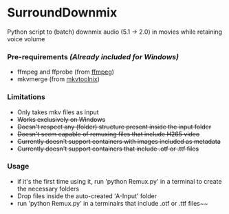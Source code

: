 # SurroundDownmix

Python script to (batch) downmix audio (5.1 -> 2.0) in movies while retaining voice volume

 ### Pre-requirements *(Already included for Windows)*
 + ffmpeg and ffprobe (from [ffmpeg](https://ffmpeg.org/download.html))
 + mkvmerge (from [mkvtoolnix](https://mkvtoolnix.download/downloads.html))

 ### Limitations
 + Only takes mkv files as input
 + ~~Works exclusively on Windows~~
 + ~~Doesn't respect any (folder) structure present inside the input folder~~ 
 + ~~Doesn't seem capable of remuxing files that include H265 video~~
 + ~~Currently doesn't support containers with images included as metadata~~
 + ~~Currently doesn't support containers that include .otf or .ttf files~~

 ### Usage
 + if it's the first time using it, run 'python Remux.py' in a terminal
 to create the necessary folders 
 + Drop files inside the auto-created 'A-Input' folder
 + run 'python Remux.py' in a terminalrs that include .otf or .ttf files~~